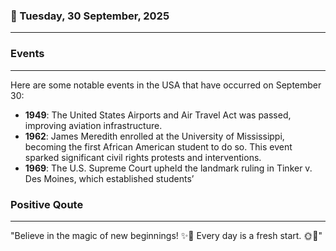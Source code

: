### 📅 Tuesday, 30 September, 2025
------
### Events
------
Here are some notable events in the USA that have occurred on September 30:

- **1949**: The United States Airports and Air Travel Act was passed, improving aviation infrastructure.
- **1962**: James Meredith enrolled at the University of Mississippi, becoming the first African American student to do so. This event sparked significant civil rights protests and interventions.
- **1969**: The U.S. Supreme Court upheld the landmark ruling in Tinker v. Des Moines, which established students’
### Positive Qoute
------
"Believe in the magic of new beginnings! ✨🌱 Every day is a fresh start. 🌞💖"

